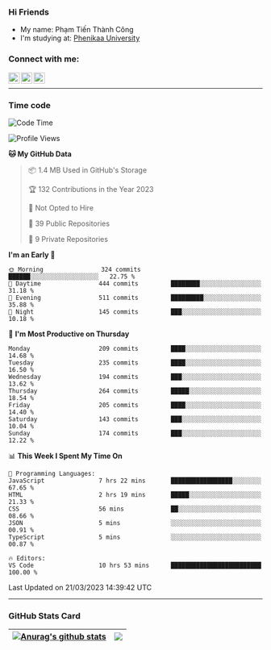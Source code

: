 ### Hi Friends

- My name: Phạm Tiến Thành Công
- I'm studying at: [Phenikaa University]


### Connect with me:
[<img align="left" alt="PhamTienThanhCong | Facebook" width="22px" src="https://upload.wikimedia.org/wikipedia/commons/thumb/1/16/Facebook-icon-1.png/640px-Facebook-icon-1.png" />][facebook]
[<img align="left" alt="PhamTienThanhCong | Zalo" width="22px" src="https://www.anphatpc.com.vn/template/anphat_2020v2/images/icon-zalo.jpg" />][zalo]
[<img align="left" alt="PhamTienThanhCong | LinkedIn" width="22px" src="https://cdn3.iconfinder.com/data/icons/inficons/512/linkedin.png" />][linkedin]

<br />

---

### Time code

<!--START_SECTION:waka-->
![Code Time](http://img.shields.io/badge/Code%20Time-942%20hrs%2027%20mins-blue)

![Profile Views](http://img.shields.io/badge/Profile%20Views-2-blue)

**🐱 My GitHub Data** 

> 📦 1.4 MB Used in GitHub's Storage 
 > 
> 🏆 132 Contributions in the Year 2023
 > 
> 🚫 Not Opted to Hire
 > 
> 📜 39 Public Repositories 
 > 
> 🔑 9 Private Repositories 
 > 
**I'm an Early 🐤** 

```text
🌞 Morning                324 commits         ██████░░░░░░░░░░░░░░░░░░░   22.75 % 
🌆 Daytime                444 commits         ████████░░░░░░░░░░░░░░░░░   31.18 % 
🌃 Evening                511 commits         █████████░░░░░░░░░░░░░░░░   35.88 % 
🌙 Night                  145 commits         ███░░░░░░░░░░░░░░░░░░░░░░   10.18 % 
```
📅 **I'm Most Productive on Thursday** 

```text
Monday                   209 commits         ████░░░░░░░░░░░░░░░░░░░░░   14.68 % 
Tuesday                  235 commits         ████░░░░░░░░░░░░░░░░░░░░░   16.50 % 
Wednesday                194 commits         ███░░░░░░░░░░░░░░░░░░░░░░   13.62 % 
Thursday                 264 commits         █████░░░░░░░░░░░░░░░░░░░░   18.54 % 
Friday                   205 commits         ████░░░░░░░░░░░░░░░░░░░░░   14.40 % 
Saturday                 143 commits         ███░░░░░░░░░░░░░░░░░░░░░░   10.04 % 
Sunday                   174 commits         ███░░░░░░░░░░░░░░░░░░░░░░   12.22 % 
```


📊 **This Week I Spent My Time On** 

```text
💬 Programming Languages: 
JavaScript               7 hrs 22 mins       █████████████████░░░░░░░░   67.65 % 
HTML                     2 hrs 19 mins       █████░░░░░░░░░░░░░░░░░░░░   21.33 % 
CSS                      56 mins             ██░░░░░░░░░░░░░░░░░░░░░░░   08.66 % 
JSON                     5 mins              ░░░░░░░░░░░░░░░░░░░░░░░░░   00.91 % 
TypeScript               5 mins              ░░░░░░░░░░░░░░░░░░░░░░░░░   00.87 % 

🔥 Editors: 
VS Code                  10 hrs 53 mins      █████████████████████████   100.00 % 
```


 Last Updated on 21/03/2023 14:39:42 UTC
<!--END_SECTION:waka-->

---

### GitHub Stats Card

| <a href="https://github.com/phamtienthanhcong"><img align="center" src="https://github-readme-stats.vercel.app/api?username=PhamTienThanhCong&show_icons=true&include_all_commits=true&theme=buefy&hide_border=true&theme=ocean_dark" alt="Anurag's github stats" /></a> | <a href="https://github.com/phamtienthanhcong"><img align="center" src="https://github-readme-stats.vercel.app/api/top-langs/?username=PhamTienThanhCong&layout=compact&theme=buefy&hide_border=true&theme=ocean_dark" /></a> |
| ------------- | ------------- |

[Phenikaa University]: https://phenikaa-uni.edu.vn/vi
[facebook]: https://www.facebook.com/phamtienthanhcong
[linkedin]: https://linkedin.com/in/phamtienthanhcong
[zalo]: https://zalo.me/0396396332
[tiktok]: https://www.tiktok.com/@phamtienthanhcong
[web]: https://github.com/PhamTienThanhCong/web_dev
[min project]: https://github.com/PhamTienThanhCong/Project-Of-Web
[c and cpp]: https://github.com/PhamTienThanhCong/Code_C_and_Cpro
[python]: https://github.com/PhamTienThanhCong/Python_beginer
